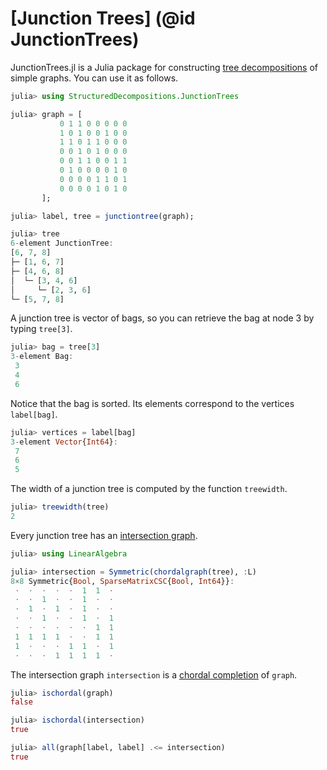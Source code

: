 # [Junction Trees] (@id JunctionTrees)

JunctionTrees.jl is a Julia package for constructing [tree decompositions](https://en.wikipedia.org/wiki/Tree_decomposition) of simple graphs. You can use it as follows.

```julia
julia> using StructuredDecompositions.JunctionTrees

julia> graph = [
           0 1 1 0 0 0 0 0
           1 0 1 0 0 1 0 0
           1 1 0 1 1 0 0 0
           0 0 1 0 1 0 0 0
           0 0 1 1 0 0 1 1
           0 1 0 0 0 0 1 0
           0 0 0 0 1 1 0 1
           0 0 0 0 1 0 1 0
       ];

julia> label, tree = junctiontree(graph);

julia> tree
6-element JunctionTree:
[6, 7, 8]
├─ [1, 6, 7]
├─ [4, 6, 8]
│  └─ [3, 4, 6]
│     └─ [2, 3, 6]
└─ [5, 7, 8]
```

A junction tree is vector of bags, so you can retrieve the bag at node 3 by typing `tree[3]`.
```julia
julia> bag = tree[3]
3-element Bag:
 3
 4
 6
```

Notice that the bag is sorted. Its elements correspond to the vertices `label[bag]`.
```julia
julia> vertices = label[bag]
3-element Vector{Int64}:
 7
 6
 5
```

The width of a junction tree is computed by the function `treewidth`.
```julia
julia> treewidth(tree)
2
```

Every junction tree has an [intersection graph](https://en.wikipedia.org/wiki/Intersection_graph).
```julia
julia> using LinearAlgebra

julia> intersection = Symmetric(chordalgraph(tree), :L)
8×8 Symmetric{Bool, SparseMatrixCSC{Bool, Int64}}:
 ⋅  ⋅  ⋅  ⋅  ⋅  1  1  ⋅
 ⋅  ⋅  1  ⋅  ⋅  1  ⋅  ⋅
 ⋅  1  ⋅  1  ⋅  1  ⋅  ⋅
 ⋅  ⋅  1  ⋅  ⋅  1  ⋅  1
 ⋅  ⋅  ⋅  ⋅  ⋅  ⋅  1  1
 1  1  1  1  ⋅  ⋅  1  1
 1  ⋅  ⋅  ⋅  1  1  ⋅  1
 ⋅  ⋅  ⋅  1  1  1  1  ⋅
```

The intersection graph `intersection` is a [chordal completion](https://en.wikipedia.org/wiki/Chordal_completion) of `graph`.
```julia
julia> ischordal(graph)
false

julia> ischordal(intersection)
true

julia> all(graph[label, label] .<= intersection)
true
```
